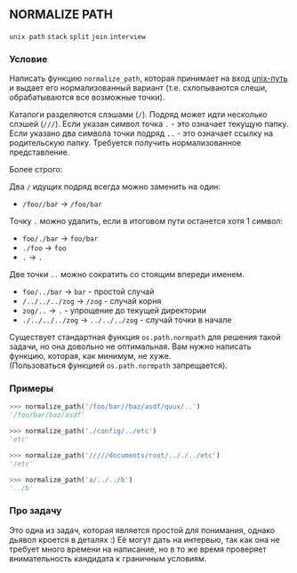 ## NORMALIZE PATH

`unix path` `stack` `split` `join` `interview`

### Условие

Написать функцию `normalize_path`, которая принимает на вход
[unix-путь](http://teaching.idallen.com/cst8207/12w/notes/150_pathnames.txt)
и выдает его нормализованный вариант (т.е. схлопываются слеши, обрабатываются все возможные точки).

Каталоги разделяются слэшами (`/`). Подряд может идти несколько слэшей (`///`). Если указан символ точка `.` - это
означает текущую папку. Если указано два символа точки подряд `..` - это означает ссылку на родительскую папку.
Требуется получить нормализованное представление.

Более строго:

Два `/` идущих подряд всегда можно заменить на один:
- `/foo//bar` -> `/foo/bar`

Точку `.` можно удалить, если в итоговом пути останется хотя 1 символ:
- `foo/./bar` -> `foo/bar`
- `./foo` -> `foo`
- `.` -> `.`

Две точки `..` можно сократить со стоящим впереди именем.
- `foo/../bar` -> `bar` - простой случай
- `/../../../zog` -> `/zog` - случай корня
- `zog/..` -> `.` - упрощение до текущей директории
- `./../../../zog` -> `../../../zog` - случай точки в начале

Существует стандартная функция `os.path.normpath` для решения такой задачи, но она довольно не оптимальная. Вам нужно написать функцию, которая, как минимум, не хуже.   
(Пользоваться функцией `os.path.normpath` запрещается). 


### Примеры
```python
>>> normalize_path('/foo/bar//baz/asdf/quux/..')
'/foo/bar/baz/asdf'

>>> normalize_path('./config/../etc')
'etc'

>>> normalize_path('/////documents/root/.././../etc')
'/etc'

>>> normalize_path('a/../../b')
'../b'
```


### Про задачу

Это одна из задач, которая является простой для понимания, однако дьявол кроется в деталях :)
Её могут дать на интервью, так как она не требует много времени на написание, но в то же время проверяет
внимательность кандидата к граничным условиям.
